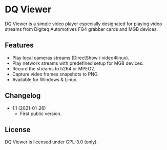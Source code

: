 # DQ Viewer
DQ Viewer is a simple video player especially designated for playing video
streams from Digiteq Automotives FG4 grabber cards and MGB devices.

## Features
* Play local cameras streams (DirectShow / video4linux).
* Play network streams with predefined setup for MGB devices.
* Record the streams to h264 or MPEG2.
* Capture video frames snapshots to PNG.
* Available for Windows & Linux.

## Changelog
* 1.1 (2021-01-26)
    - First public version.

## License
DQ Viewer is licensed under GPL-3.0 (only).
